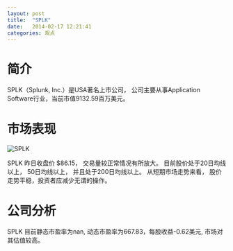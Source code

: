 ```yaml
---
layout: post
title:  "SPLK"
date:   2014-02-17 12:21:41
categories: 观点
---
```


# 简介
SPLK（Splunk, Inc.）是USA著名上市公司，
公司主要从事Application Software行业，当前市值9132.59百万美元。

# 市场表现

![SPLK](http://finviz.com/chart.ashx?t=SPLK&ty=c&ta=1&p=d&s=l)

SPLK 昨日收盘价 $86.15，
交易量较正常情况有所放大。
目前股价处于20日均线以上，
50日均线以上，
并且处于200日均线以上。
从短期市场走势来看，
股价走势平稳，投资者应减少无谓的操作。

# 公司分析
SPLK 目前静态市盈率为nan, 动态市盈率为667.83，每股收益-0.62美元,
市场对其估值较高。
